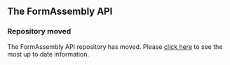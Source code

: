 ## The FormAssembly API

### Repository moved

The FormAssembly API repository has moved. Please [click here](https://github.com/FormAssembly/formassembly-api) to see the most up to date information.
